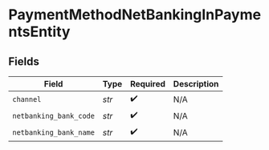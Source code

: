 # PaymentMethodNetBankingInPaymentsEntity


## Fields

| Field                  | Type                   | Required               | Description            |
| ---------------------- | ---------------------- | ---------------------- | ---------------------- |
| `channel`              | *str*                  | :heavy_check_mark:     | N/A                    |
| `netbanking_bank_code` | *str*                  | :heavy_check_mark:     | N/A                    |
| `netbanking_bank_name` | *str*                  | :heavy_check_mark:     | N/A                    |